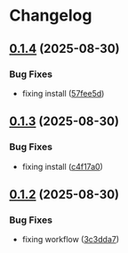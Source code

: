 # Changelog

## [0.1.4](https://github.com/guilhermehbueno/git-pitch/compare/v0.1.3...v0.1.4) (2025-08-30)


### Bug Fixes

* fixing install ([57fee5d](https://github.com/guilhermehbueno/git-pitch/commit/57fee5d91516f37447598bccae50ade183607219))

## [0.1.3](https://github.com/guilhermehbueno/git-pitch/compare/v0.1.2...v0.1.3) (2025-08-30)


### Bug Fixes

* fixing install ([c4f17a0](https://github.com/guilhermehbueno/git-pitch/commit/c4f17a05b6b2edc3a7743a0faa7558eff976fca9))

## [0.1.2](https://github.com/guilhermehbueno/git-pitch/compare/v0.1.1...v0.1.2) (2025-08-30)


### Bug Fixes

* fixing workflow ([3c3dda7](https://github.com/guilhermehbueno/git-pitch/commit/3c3dda7352b84739c3a5d2219efa0026b4f36e94))
